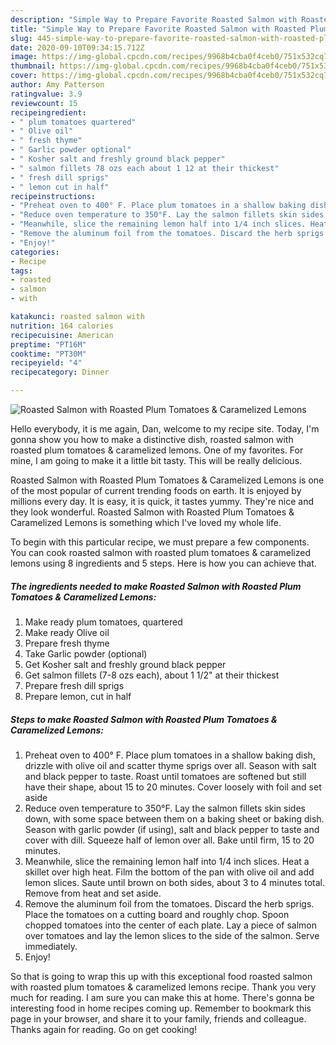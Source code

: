```yaml
---
description: "Simple Way to Prepare Favorite Roasted Salmon with Roasted Plum Tomatoes &amp;amp; Caramelized Lemons"
title: "Simple Way to Prepare Favorite Roasted Salmon with Roasted Plum Tomatoes &amp;amp; Caramelized Lemons"
slug: 445-simple-way-to-prepare-favorite-roasted-salmon-with-roasted-plum-tomatoes-and-amp-caramelized-lemons
date: 2020-09-10T09:34:15.712Z
image: https://img-global.cpcdn.com/recipes/9968b4cba0f4ceb0/751x532cq70/roasted-salmon-with-roasted-plum-tomatoes-caramelized-lemons-recipe-main-photo.jpg
thumbnail: https://img-global.cpcdn.com/recipes/9968b4cba0f4ceb0/751x532cq70/roasted-salmon-with-roasted-plum-tomatoes-caramelized-lemons-recipe-main-photo.jpg
cover: https://img-global.cpcdn.com/recipes/9968b4cba0f4ceb0/751x532cq70/roasted-salmon-with-roasted-plum-tomatoes-caramelized-lemons-recipe-main-photo.jpg
author: Amy Patterson
ratingvalue: 3.9
reviewcount: 15
recipeingredient:
- " plum tomatoes quartered"
- " Olive oil"
- " fresh thyme"
- " Garlic powder optional"
- " Kosher salt and freshly ground black pepper"
- " salmon fillets 78 ozs each about 1 12 at their thickest"
- " fresh dill sprigs"
- " lemon cut in half"
recipeinstructions:
- "Preheat oven to 400° F. Place plum tomatoes in a shallow baking dish, drizzle with olive oil and scatter thyme sprigs over all. Season with salt and black pepper to taste. Roast until tomatoes are softened but still have their shape, about 15 to 20 minutes. Cover loosely with foil and set aside"
- "Reduce oven temperature to 350°F. Lay the salmon fillets skin sides down, with some space between them on a baking sheet or baking dish. Season with garlic powder (if using), salt and black pepper to taste and cover with dill. Squeeze half of lemon over all. Bake until firm, 15 to 20 minutes."
- "Meanwhile, slice the remaining lemon half into 1/4 inch slices. Heat a skillet over high heat. Film the bottom of the pan with olive oil and add lemon slices. Saute until brown on both sides, about 3 to 4 minutes total. Remove from heat and set aside."
- "Remove the aluminum foil from the tomatoes. Discard the herb sprigs. Place the tomatoes on a cutting board and roughly chop. Spoon chopped tomatoes into the center of each plate. Lay a piece of salmon over tomatoes and lay the lemon slices to the side of the salmon. Serve immediately."
- "Enjoy!"
categories:
- Recipe
tags:
- roasted
- salmon
- with

katakunci: roasted salmon with 
nutrition: 164 calories
recipecuisine: American
preptime: "PT16M"
cooktime: "PT30M"
recipeyield: "4"
recipecategory: Dinner

---
```



![Roasted Salmon with Roasted Plum Tomatoes &amp; Caramelized Lemons](https://img-global.cpcdn.com/recipes/9968b4cba0f4ceb0/751x532cq70/roasted-salmon-with-roasted-plum-tomatoes-caramelized-lemons-recipe-main-photo.jpg)

Hello everybody, it is me again, Dan, welcome to my recipe site. Today, I'm gonna show you how to make a distinctive dish, roasted salmon with roasted plum tomatoes &amp; caramelized lemons. One of my favorites. For mine, I am going to make it a little bit tasty. This will be really delicious.



Roasted Salmon with Roasted Plum Tomatoes &amp; Caramelized Lemons is one of the most popular of current trending foods on earth. It is enjoyed by millions every day. It is easy, it is quick, it tastes yummy. They're nice and they look wonderful. Roasted Salmon with Roasted Plum Tomatoes &amp; Caramelized Lemons is something which I've loved my whole life.


To begin with this particular recipe, we must prepare a few components. You can cook roasted salmon with roasted plum tomatoes &amp; caramelized lemons using 8 ingredients and 5 steps. Here is how you can achieve that.

<!--inarticleads1-->

##### The ingredients needed to make Roasted Salmon with Roasted Plum Tomatoes &amp; Caramelized Lemons:

1. Make ready  plum tomatoes, quartered
1. Make ready  Olive oil
1. Prepare  fresh thyme
1. Take  Garlic powder (optional)
1. Get  Kosher salt and freshly ground black pepper
1. Get  salmon fillets (7-8 ozs each), about 1 1/2&#34; at their thickest
1. Prepare  fresh dill sprigs
1. Prepare  lemon, cut in half




<!--inarticleads2-->

##### Steps to make Roasted Salmon with Roasted Plum Tomatoes &amp; Caramelized Lemons:

1. Preheat oven to 400° F. Place plum tomatoes in a shallow baking dish, drizzle with olive oil and scatter thyme sprigs over all. Season with salt and black pepper to taste. Roast until tomatoes are softened but still have their shape, about 15 to 20 minutes. Cover loosely with foil and set aside
1. Reduce oven temperature to 350°F. Lay the salmon fillets skin sides down, with some space between them on a baking sheet or baking dish. Season with garlic powder (if using), salt and black pepper to taste and cover with dill. Squeeze half of lemon over all. Bake until firm, 15 to 20 minutes.
1. Meanwhile, slice the remaining lemon half into 1/4 inch slices. Heat a skillet over high heat. Film the bottom of the pan with olive oil and add lemon slices. Saute until brown on both sides, about 3 to 4 minutes total. Remove from heat and set aside.
1. Remove the aluminum foil from the tomatoes. Discard the herb sprigs. Place the tomatoes on a cutting board and roughly chop. Spoon chopped tomatoes into the center of each plate. Lay a piece of salmon over tomatoes and lay the lemon slices to the side of the salmon. Serve immediately.
1. Enjoy!




So that is going to wrap this up with this exceptional food roasted salmon with roasted plum tomatoes &amp; caramelized lemons recipe. Thank you very much for reading. I am sure you can make this at home. There's gonna be interesting food in home recipes coming up. Remember to bookmark this page in your browser, and share it to your family, friends and colleague. Thanks again for reading. Go on get cooking!
